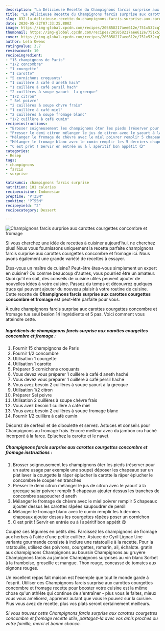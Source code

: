 ```yaml
---
description: "La Délicieuse Recette du Champignons farcis surprise aux carottes courgettes concombre et fromage"
title: "La Délicieuse Recette du Champignons farcis surprise aux carottes courgettes concombre et fromage"
slug: 832-la-delicieuse-recette-du-champignons-farcis-surprise-aux-carottes-courgettes-concombre-et-fromage
date: 2020-05-22T07:33:25.800Z
image: https://img-global.cpcdn.com/recipes/205858217aee612e/751x532cq70/champignons-farcis-surprise-aux-carottes-courgettes-concombre-et-fromage-photo-principale-de-la-recette.jpg
thumbnail: https://img-global.cpcdn.com/recipes/205858217aee612e/751x532cq70/champignons-farcis-surprise-aux-carottes-courgettes-concombre-et-fromage-photo-principale-de-la-recette.jpg
cover: https://img-global.cpcdn.com/recipes/205858217aee612e/751x532cq70/champignons-farcis-surprise-aux-carottes-courgettes-concombre-et-fromage-photo-principale-de-la-recette.jpg
author: Lela Owens
ratingvalue: 3.7
reviewcount: 10
recipeingredient:
- "15 champignons de Paris"
- "1/2 concombre"
- "1 courgette"
- "1 carotte"
- "5 cornichons croquants"
- "1 cuillère à café d aneth hach"
- "1 cuillère à café persil hach"
- "2 cuillères à soupe yaourt  la grecque"
- "1/2 citron"
- " Sel poivre"
- "2 cuillères à soupe chvre frais"
- "1 cuillère à café miel"
- "2 cuillères à soupe fromage blanc"
- "1/2 cuillère à café cumin"
recipeinstructions:
- "Brosser soigneusement les champignons ôter les pieds (réserver pour un autre usage par exemple une soupe) déposer les chapeaux sur un plat laver la courgette la râper éplucher la carotte la râper éplucher le concombre le couper en tranches"
- "Presser le demi citron mélanger le jus de citron avec le yaourt à la grecque saler poivrer remplir 5 chapeaux ajouter dessus les tranches de concombre saupoudrer d aneth"
- "Mélanger le fromage de chèvre avec le miel poivrer remplir 5 chapeaux ajouter dessus les carottes râpées saupoudrer de persil"
- "Mélanger le fromage blanc avec le cumin remplir les 5 derniers chapeaux ajouter dessus les courgettes râpées poser un cornichon"
- "C est prêt ! Servir en entrée ou à l apéritif bon appétit 😋"
categories:
- Resep
tags:
- champignons
- farcis
- surprise

katakunci: champignons farcis surprise 
nutrition: 101 calories
recipecuisine: Indonesian
preptime: "PT35M"
cooktime: "PT55M"
recipeyield: "2"
recipecategory: Dessert

---
```



![Champignons farcis surprise aux carottes courgettes concombre et fromage](https://img-global.cpcdn.com/recipes/205858217aee612e/751x532cq70/champignons-farcis-surprise-aux-carottes-courgettes-concombre-et-fromage-photo-principale-de-la-recette.jpg)

Si vous cherchez une idée de recettes à cuisiner aujourd'hui, ne cherchez plus! Nous vous fournissons uniquement la recette parfaite champignons farcis surprise aux carottes courgettes concombre et fromage ici. Nous avons également une grande variété de recettes à essayer.

Êtes-vous un maître de cuisine? Peut-être êtes-vous simplement un expert en cuisine? Ou comme beaucoup d'autres, vous pourriez être un amateur. Quoi qu'il en soit, des conseils de cuisine utiles peuvent ajouter de nouvelles idées à votre cuisine. Passez du temps et découvrez quelques trucs qui peuvent ajouter du nouveau plaisir à votre routine de cuisine. Cette recette de <strong> Champignons farcis surprise aux carottes courgettes concombre et fromage </strong> est peut-être parfaite pour vous.

<!--inarticleads1-->

À cuire champignons farcis surprise aux carottes courgettes concombre et fromage tue seul besion 14 Ingrédients et 5 pas. Voici comment vous atteindre cette.

##### Ingrédients de champignons farcis surprise aux carottes courgettes concombre et fromage :

1. Fournir 15 champignons de Paris
1. Fournir 1/2 concombre
1. Utilisation 1 courgette
1. Utilisation 1 carotte
1. Préparer 5 cornichons croquants
1. Vous devez vous préparer 1 cuillère à café d aneth haché
1. Vous devez vous préparer 1 cuillère à café persil haché
1. Vous avez besoin 2 cuillères à soupe yaourt à la grecque
1. Utilisation 1/2 citron
1. Préparer  Sel poivre
1. Utilisation 2 cuillères à soupe chèvre frais
1. Vous avez besoin 1 cuillère à café miel
1. Vous avez besoin 2 cuillères à soupe fromage blanc
1. Fournir 1/2 cuillère à café cumin


Décorez de cerfeuil et de ciboulette et servez. Astuces et conseils pour Champignons au fromage frais. Encore meilleur avec du jambon cru haché incorporé à la farce. Epluchez la carotte et le navet. 

<!--inarticleads2-->

##### Champignons farcis surprise aux carottes courgettes concombre et fromage instructions :

1. Brosser soigneusement les champignons ôter les pieds (réserver pour un autre usage par exemple une soupe) déposer les chapeaux sur un plat laver la courgette la râper éplucher la carotte la râper éplucher le concombre le couper en tranches
1. Presser le demi citron mélanger le jus de citron avec le yaourt à la grecque saler poivrer remplir 5 chapeaux ajouter dessus les tranches de concombre saupoudrer d aneth
1. Mélanger le fromage de chèvre avec le miel poivrer remplir 5 chapeaux ajouter dessus les carottes râpées saupoudrer de persil
1. Mélanger le fromage blanc avec le cumin remplir les 5 derniers chapeaux ajouter dessus les courgettes râpées poser un cornichon
1. C est prêt ! Servir en entrée ou à l apéritif bon appétit 😋


Coupez ces légumes en petits dés. Farcissez les champignons de fromage aux herbes à l&#39;aide d&#39;une petite cuillère. Astuce de Cyril Lignac Une variante gourmande consiste à inclure une ratatouille à la recette. Pour la ratatouille, utilisez des poivrons, courgettes, romarin, ail, échalote. gratin aux champignons Champignons au boursin Champignons au gruyère Champignons farcis au jambon Champignons surprises au vin blanc Sorbet à la framboise, groseille et mangue. Thon rouge, concassé de tomates aux oignons rouges. 

<!--inarticleads1-->

<p>
Un excellent repas fait maison est l'exemple que tout le monde garde à l'esprit. Utiliser ces Champignons farcis surprise aux carottes courgettes concombre et fromage recette pour booster votre cuisine est la même chose qu'un athlète qui continue de s'entraîner - plus vous le faites, mieux vous vous améliorez, apprenez autant que vous le pouvez sur la cuisine. Plus vous avez de recette, plus vos plats seront certainement meilleurs.
</p>

<p>
<i>Si vous trouvez cette Champignons farcis surprise aux carottes courgettes concombre et fromage recette utile, partagez-la avec vos amis proches ou votre famille, merci et bonne chance.</i>
</p>
